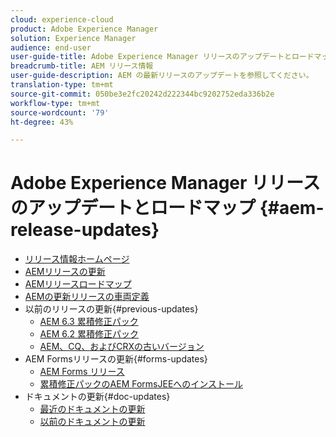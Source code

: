 ```yaml
---
cloud: experience-cloud
product: Adobe Experience Manager
solution: Experience Manager
audience: end-user
user-guide-title: Adobe Experience Manager リリースのアップデートとロードマップ
breadcrumb-title: AEM リリース情報
user-guide-description: AEM の最新リリースのアップデートを参照してください。
translation-type: tm+mt
source-git-commit: 050be3e2fc20242d222344bc9202752eda336b2e
workflow-type: tm+mt
source-wordcount: '79'
ht-degree: 43%

---
```



# Adobe Experience Manager リリースのアップデートとロードマップ  {#aem-release-updates}

+ [リリース情報ホームページ](home.md)
+ [AEMリリースの更新](aem-releases-updates.md)
+ [AEMリリースロードマップ](update-releases-roadmap.md)
+ [AEMの更新リリースの車両定義](update-release-vehicle-definitions.md)
+ 以前のリリースの更新{#previous-updates}
   + [AEM 6.3 累積修正パック](release-notes-aem-6-3-cumulative-fix-pack.md)
   + [AEM 6.2 累積修正パック](release-notes-aem-6-2-cumulative-fix-pack.md)
   + [AEM、CQ、およびCRXの古いバージョン](aem-previous-versions.md)
+ AEM Formsリリースの更新{#forms-updates}
   + [AEM Forms リリース](aem-forms-releases.md)
   + [累積修正パックのAEM FormsJEEへのインストール](install-cfp-aem-forms-jee.md)
+ ドキュメントの更新{#doc-updates}
   + [最近のドキュメントの更新](documentation-updates.md)
   + [以前のドキュメントの更新](previous-documentation-updates.md)
